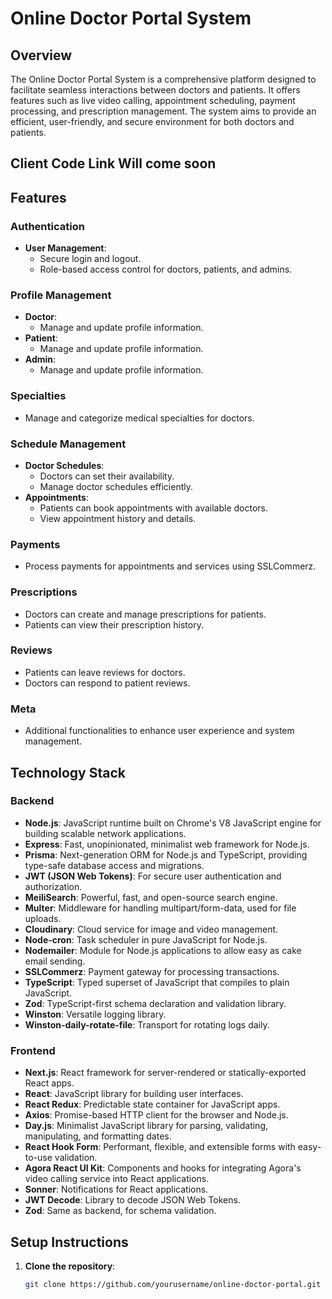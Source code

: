 # Online Doctor Portal System

## Overview
The Online Doctor Portal System is a comprehensive platform designed to facilitate seamless interactions between doctors and patients. It offers features such as live video calling, appointment scheduling, payment processing, and prescription management. The system aims to provide an efficient, user-friendly, and secure environment for both doctors and patients.

## Client Code Link Will come soon

## Features

### Authentication
- **User Management**:
  - Secure login and logout.
  - Role-based access control for doctors, patients, and admins.

### Profile Management
- **Doctor**:
  - Manage and update profile information.
- **Patient**:
  - Manage and update profile information.
- **Admin**:
  - Manage and update profile information.

### Specialties
- Manage and categorize medical specialties for doctors.

### Schedule Management
- **Doctor Schedules**:
  - Doctors can set their availability.
  - Manage doctor schedules efficiently.
- **Appointments**:
  - Patients can book appointments with available doctors.
  - View appointment history and details.

### Payments
- Process payments for appointments and services using SSLCommerz.

### Prescriptions
- Doctors can create and manage prescriptions for patients.
- Patients can view their prescription history.

### Reviews
- Patients can leave reviews for doctors.
- Doctors can respond to patient reviews.

### Meta
- Additional functionalities to enhance user experience and system management.

## Technology Stack

### Backend
- **Node.js**: JavaScript runtime built on Chrome's V8 JavaScript engine for building scalable network applications.
- **Express**: Fast, unopinionated, minimalist web framework for Node.js.
- **Prisma**: Next-generation ORM for Node.js and TypeScript, providing type-safe database access and migrations.
- **JWT (JSON Web Tokens)**: For secure user authentication and authorization.
- **MeiliSearch**: Powerful, fast, and open-source search engine.
- **Multer**: Middleware for handling multipart/form-data, used for file uploads.
- **Cloudinary**: Cloud service for image and video management.
- **Node-cron**: Task scheduler in pure JavaScript for Node.js.
- **Nodemailer**: Module for Node.js applications to allow easy as cake email sending.
- **SSLCommerz**: Payment gateway for processing transactions.
- **TypeScript**: Typed superset of JavaScript that compiles to plain JavaScript.
- **Zod**: TypeScript-first schema declaration and validation library.
- **Winston**: Versatile logging library.
- **Winston-daily-rotate-file**: Transport for rotating logs daily.

### Frontend
- **Next.js**: React framework for server-rendered or statically-exported React apps.
- **React**: JavaScript library for building user interfaces.
- **React Redux**: Predictable state container for JavaScript apps.
- **Axios**: Promise-based HTTP client for the browser and Node.js.
- **Day.js**: Minimalist JavaScript library for parsing, validating, manipulating, and formatting dates.
- **React Hook Form**: Performant, flexible, and extensible forms with easy-to-use validation.
- **Agora React UI Kit**: Components and hooks for integrating Agora's video calling service into React applications.
- **Sonner**: Notifications for React applications.
- **JWT Decode**: Library to decode JSON Web Tokens.
- **Zod**: Same as backend, for schema validation.

## Setup Instructions
1. **Clone the repository**:
   ```bash
   git clone https://github.com/yourusername/online-doctor-portal.git
  ```
